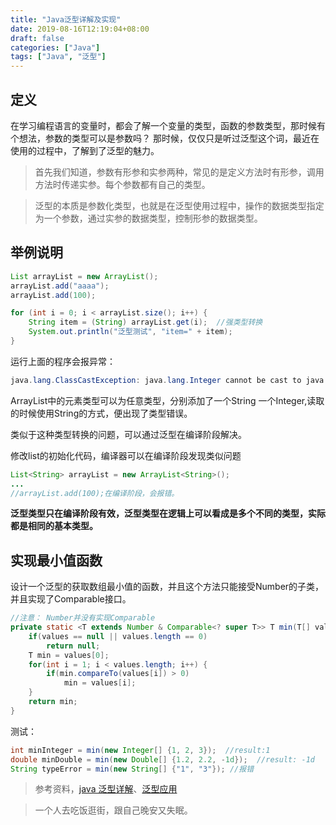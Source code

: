 ```yaml
---
title: "Java泛型详解及实现"
date: 2019-08-16T12:19:04+08:00
draft: false
categories: ["Java"]
tags: ["Java", "泛型"]
---
```


## 定义

在学习编程语言的变量时，都会了解一个变量的类型，函数的参数类型，那时候有个想法，参数的类型可以是参数吗？
那时候，仅仅只是听过泛型这个词，最近在使用的过程中，了解到了泛型的魅力。

> 首先我们知道，参数有形参和实参两种，常见的是定义方法时有形参，调用方法时传递实参。每个参数都有自己的类型。

>  泛型的本质是参数化类型，也就是在泛型使用过程中，操作的数据类型指定为一个参数，通过实参的数据类型，控制形参的数据类型。

## 举例说明

```java
List arrayList = new ArrayList();
arrayList.add("aaaa");
arrayList.add(100);

for (int i = 0; i < arrayList.size(); i++) {
    String item = (String) arrayList.get(i);  //强类型转换
    System.out.println("泛型测试", "item=" + item);
}
```

运行上面的程序会报异常：

```java
java.lang.ClassCastException: java.lang.Integer cannot be cast to java.lang.String
```

ArrayList中的元素类型可以为任意类型，分别添加了一个String 一个Integer,读取的时候使用String的方式，便出现了类型错误。

类似于这种类型转换的问题，可以通过泛型在编译阶段解决。

修改list的初始化代码，编译器可以在编译阶段发现类似问题

```java
List<String> arrayList = new ArrayList<String>();
...
//arrayList.add(100);在编译阶段，会报错。
```

**泛型类型只在编译阶段有效，泛型类型在逻辑上可以看成是多个不同的类型，实际都是相同的基本类型。**

## 实现最小值函数

设计一个泛型的获取数组最小值的函数，并且这个方法只能接受Number的子类，并且实现了Comparable接口。

```java
//注意： Number并没有实现Comparable
private static <T extends Number & Comparable<? super T>> T min(T[] values) {
    if(values == null || values.length == 0) 
        return null;
    T min = values[0];
    for(int i = 1; i < values.length; i++) {
        if(min.compareTo(values[i]) > 0)
            min = values[i];
    }
    return min;
}
```

测试：

```java
int minInteger = min(new Integer[] {1, 2, 3});  //result:1
double minDouble = min(new Double[] {1.2, 2.2, -1d});  //result: -1d
String typeError = min(new String[] {"1", "3"}); //报错
```


> 参考资料，[java 泛型详解](https://blog.csdn.net/s10461/article/details/53941091)、[泛型应用](https://github.com/Snailclimb/JavaGuide/blob/master/docs/java/Java%E7%A8%8B%E5%BA%8F%E8%AE%BE%E8%AE%A1%E9%A2%98.md)


> 一个人去吃饭逛街，跟自己晚安又失眠。